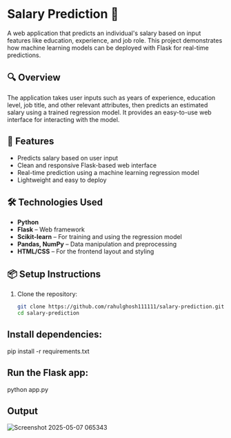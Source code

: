 # Salary Prediction 💼

A web application that predicts an individual's salary based on input features like education, experience, and job role. This project demonstrates how machine learning models can be deployed with Flask for real-time predictions.

## 🔍 Overview

The application takes user inputs such as years of experience, education level, job title, and other relevant attributes, then predicts an estimated salary using a trained regression model. It provides an easy-to-use web interface for interacting with the model.

## 🚀 Features

- Predicts salary based on user input
- Clean and responsive Flask-based web interface
- Real-time prediction using a machine learning regression model
- Lightweight and easy to deploy

## 🛠️ Technologies Used

- **Python**
- **Flask** – Web framework
- **Scikit-learn** – For training and using the regression model
- **Pandas, NumPy** – Data manipulation and preprocessing
- **HTML/CSS** – For the frontend layout and styling

## 📦 Setup Instructions

1. Clone the repository:
   ```bash
   git clone https://github.com/rahulghosh111111/salary-prediction.git
   cd salary-prediction
## Install dependencies:
   pip install -r requirements.txt
## Run the Flask app:
   python app.py

## Output
![Screenshot 2025-05-07 065343](https://github.com/user-attachments/assets/8230342f-218f-47b7-8ad1-e04ef8a97bb9)


